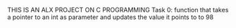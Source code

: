 THIS IS AN ALX PROJECT ON C PROGRAMMING
Task 0: function that takes a pointer to an int as parameter and updates the value it points to to 98
